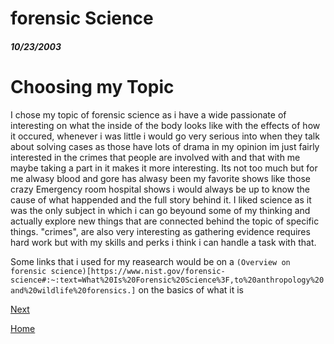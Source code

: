 # forensic Science #
##### 10/23/2003

# Choosing my Topic #

I chose my topic of forensic science as i have a wide passionate of interesting on what the inside of the body looks like with the effects of how it occured, whenever i was little i would go very serious into when they talk about solving cases as those have lots of drama in my opinion im just fairly interested in the crimes that people are involved with and that with me maybe taking a part in it makes it more interesting. Its not too much but for me alwasy blood and gore has alwasy been my favorite shows like those crazy Emergency room hospital shows i would always be up to know the cause of what happended and the full story behind it. I liked science as it was the only subject in which i can go beyound some of my thinking and actually explore new things that are connected behind the topic of specific things. "crimes", are also very interesting as gathering evidence requires hard work but with my skills and perks i think i can handle a task with that. 

Some links that i used for my reasearch would be on a `(Overview on forensic science)[https://www.nist.gov/forensic-science#:~:text=What%20Is%20Forensic%20Science%3F,to%20anthropology%20and%20wildlife%20forensics.]` on the basics of what it is 

[Next](entry02.md)

[Home](../README.md)
